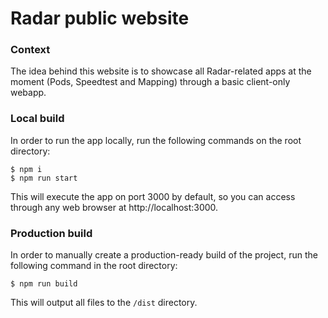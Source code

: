 # Radar public website

### Context

The idea behind this website is to showcase all
Radar-related apps at the moment (Pods, Speedtest and Mapping) through a 
basic client-only webapp.

### Local build

In order to run the app locally, run the 
following commands on the root directory:  

```
$ npm i
$ npm run start
```

This will execute the app on port 3000 by default, so you can access through any web browser at http://localhost:3000.

### Production build

In order to manually create a production-ready
build of the project, run the following command
in the root directory:

```
$ npm run build
```

This will output all files to the `/dist` directory.